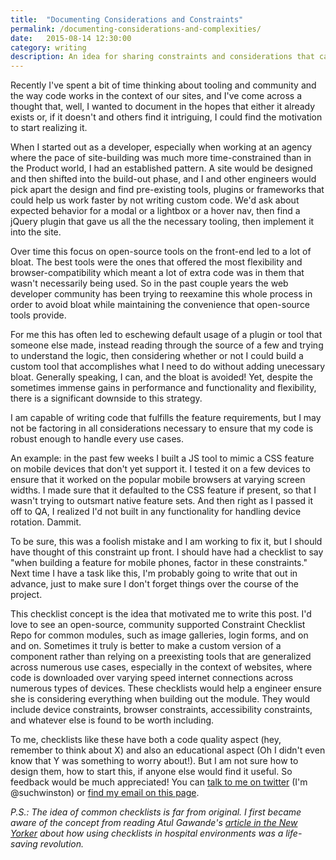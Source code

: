 ```yaml
---
title:  "Documenting Considerations and Constraints"
permalink: /documenting-considerations-and-complexities/
date:   2015-08-14 12:30:00
category: writing
description: An idea for sharing constraints and considerations that can inform module building on the web. Inspired, somewhat, by hospitals.
---
```


Recently I've spent a bit of time thinking about tooling and community and the way code works in the context of our sites, and I've come across a thought that, well, I wanted to document in the hopes that either it already exists or, if it doesn't and others find it intriguing, I could find the motivation to start realizing it.

When I started out as a developer, especially when working at an agency where the pace of site-building was much more time-constrained than in the Product world, I had an established pattern. A site would be designed and then shifted into the build-out phase, and I and other engineers would pick apart the design and find pre-existing tools, plugins or frameworks that could help us work faster by not writing custom code. We'd ask about expected behavior for a modal or a lightbox or a hover nav, then find a jQuery plugin that gave us all the the necessary tooling, then implement it into the site.

Over time this focus on open-source tools on the front-end led to a lot of bloat. The best tools were the ones that offered the most flexibility and browser-compatibility which meant a lot of extra code was in them that wasn't necessarily being used. So in the past couple years the web developer community has been trying to reexamine this whole process in order to avoid bloat while maintaining the convenience that open-source tools provide.

For me this has often led to eschewing default usage of a plugin or tool that someone else made, instead reading through the source of a few and trying to understand the logic, then considering whether or not I could build a custom tool that accomplishes what I need to do without adding unecessary bloat. Generally speaking, I can, and the bloat is avoided! Yet, despite the sometimes immense gains in performance and functionality and flexibility, there is a significant downside to this strategy.

I am capable of writing code that fulfills the feature requirements, but I may not be factoring in all considerations necessary to ensure that my code is robust enough to handle every use cases.

An example: in the past few weeks I built a JS tool to mimic a CSS feature on mobile devices that don't yet support it. I tested it on a few devices to ensure that it worked on the popular mobile browsers at varying screen widths. I made sure that it defaulted to the CSS feature if present, so that I wasn't trying to outsmart native feature sets. And then right as I passed it off to QA, I realized I'd not built in any functionality for handling device rotation. Dammit.

To be sure, this was a foolish mistake and I am working to fix it, but I should have thought of this constraint up front. I should have had a checklist to say "when building a feature for mobile phones, factor in these constraints." Next time I have a task like this, I'm probably going to write that out in advance, just to make sure I don't forget things over the course of the project.

This checklist concept is the idea that motivated me to write this post. I'd love to see an open-source, community supported Constraint Checklist Repo for common modules, such as image galleries, login forms, and on and on. Sometimes it truly is better to make a custom version of a component rather than relying on a preexisting tools that are generalized across numerous use cases, especially in the context of websites, where code is downloaded over varying speed internet connections across numerous types of devices. These checklists would help a engineer ensure she is considering everything when building out the module. They would include device constraints, browser constraints, accessibility constraints, and whatever else is found to be worth including.

To me, checklists like these have both a code quality aspect (hey, remember to think about X) and also an educational aspect (Oh I didn't even know that Y was something to worry about!). But I am not sure how to design them, how to start this, if anyone else would find it useful. So feedback would be much appreciated! You can [talk to me on twitter](http://twitter.com/suchwinston) (I'm @suchwinston) or [find my email on this page](http://winston.cc).

_P.S.: The idea of common checklists is far from original. I first became aware of the concept from reading Atul Gawande's [article in the New Yorker](http://www.newyorker.com/magazine/2007/12/10/the-checklist) about how using checklists in hospital environments was a life-saving revolution._
